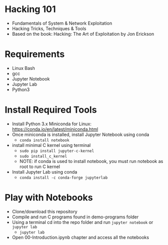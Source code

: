 # Hacking 101
- Fundamentals of System & Network Exploitation
- Hacking Tricks, Techniques & Tools
- Based on the book: Hacking: The Art of Exploitation by Jon Erickson

# Requirements

- Linux Bash
- gcc
- Jupyter Notebook
- Jupyter Lab
- Python3

# Install Required Tools

-   Install Python 3.x Miniconda for Linux: https://conda.io/en/latest/miniconda.html
-   Once miniconda is installed, install Jupyter Notebook using conda
    -   `conda install notebook`
-   install minimal C kernel using terminal
    -   `sudo pip install jupyter-c-kernel`
    -   `sudo install_c_kernel`
    - NOTE: if conda is used to install notebook, you must run notebook as root to run C kernel
-   Install Jupyter Lab using conda
    - `conda install -c conda-forge jupyterlab`

# Play with Notebooks

-   Clone/download this repository
-   Compile and run C programs found in demo-programs folder
-   Using a terminal cd into the repo folder and run `jupyter notebook` or `jupyter lab`
    -   `jupyter lab`
-   Open 00-Introduction.ipynb chapter and access all the notebooks
